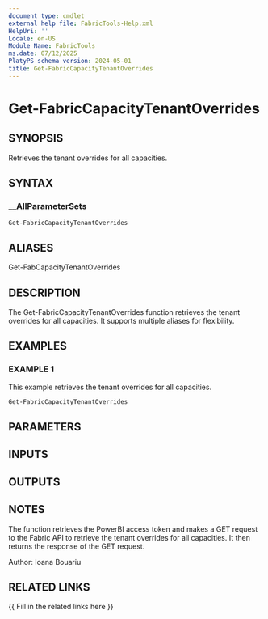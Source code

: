 ```yaml
---
document type: cmdlet
external help file: FabricTools-Help.xml
HelpUri: ''
Locale: en-US
Module Name: FabricTools
ms.date: 07/12/2025
PlatyPS schema version: 2024-05-01
title: Get-FabricCapacityTenantOverrides
---
```


# Get-FabricCapacityTenantOverrides

## SYNOPSIS

Retrieves the tenant overrides for all capacities.

## SYNTAX

### __AllParameterSets

```
Get-FabricCapacityTenantOverrides
```

## ALIASES

Get-FabCapacityTenantOverrides

## DESCRIPTION

The Get-FabricCapacityTenantOverrides function retrieves the tenant overrides for all capacities.
It supports multiple aliases for flexibility.

## EXAMPLES

### EXAMPLE 1

This example retrieves the tenant overrides for all capacities.

```powershell
Get-FabricCapacityTenantOverrides
```

## PARAMETERS

## INPUTS

## OUTPUTS

## NOTES

The function retrieves the PowerBI access token and makes a GET request to the Fabric API to retrieve the tenant overrides for all capacities.
It then returns the response of the GET request.

Author: Ioana Bouariu

## RELATED LINKS

{{ Fill in the related links here }}

